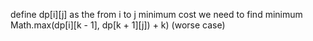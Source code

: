 define dp[i][j] as the from i to j minimum cost
we need to find minimum Math.max(dp[i][k - 1], dp[k + 1][j]) + k) (worse case) 